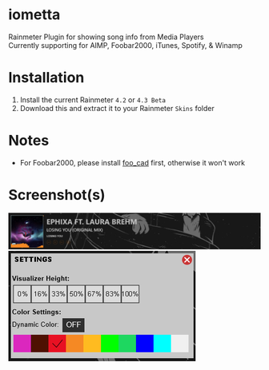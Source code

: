 # iometta
Rainmeter Plugin for showing song info from Media Players<br/>
Currently supporting for AIMP, Foobar2000, iTunes, Spotify, & Winamp

# Installation
1. Install the current Rainmeter ```4.2``` or ```4.3 Beta```
2. Download this and extract it to your Rainmeter ```Skins``` folder

# Notes
* For Foobar2000, please install [foo_cad](http://www.dropwizard.io/1.0.2/docs/) first, otherwise it won't work

# Screenshot(s)
![iometta](https://github.com/aircatcher/iometta/blob/master/screenshots/main.png)
![Settings](https://github.com/aircatcher/iometta/blob/master/screenshots/settings.png)
